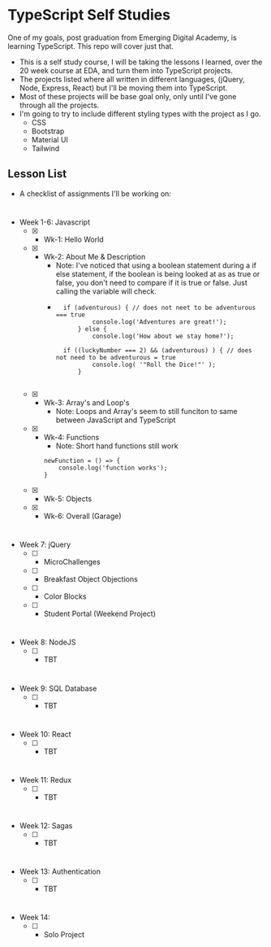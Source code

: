 # TypeScript Self Studies
One of my goals, post graduation from Emerging Digital Academy, is learning TypeScript. This repo will cover just that. 

- This is a self study course, I will be taking the lessons I learned, over the 20 week course at EDA, and turn them into TypeScript projects.
- The projects listed where all written in different languages, (jQuery, Node, Express, React) but I'll be moving them into TypeScript.
- Most of these projects will be base goal only, only until I've gone through all the projects.
- I'm going to try to include different styling types with the project as I go.
    - CSS
    - Bootstrap
    - Material UI
    - Tailwind

## Lesson List
- A checklist of assignments I'll be working on:
#
- Week 1-6: Javascript
    - [x] - Wk-1: Hello World
    - [x] - Wk-2: About Me & Description
        - Note: I've noticed that using a boolean statement during a if else statement, if the boolean is being looked at as as true or false, you don't need to compare if it is true or false. Just calling the variable will check.
        - ``` 
            if (adventurous) { // does not neet to be adventurous === true
                    console.log('Adventures are great!');
                } else {
                    console.log('How about we stay home?');

            if ((luckyNumber === 2) && (adventurous) ) { // does not need to be adventurous = true
                    console.log( '"Roll the Dice!"' );
                }
                
    - [x] - Wk-3: Array's and Loop's
        - Note: Loops and Array's seem to still funciton to same between JavaScript and TypeScript
    - [x] - Wk-4: Functions
        - Note: Short hand functions still work
        ```
        newFunction = () => {
            console.log('function works');
        }
        ```
    - [x] - Wk-5: Objects
    - [x] - Wk-6: Overall (Garage)
#    
- Week 7: jQuery
    - [ ] - MicroChallenges
    - [ ] - Breakfast Object Objections
    - [ ] - Color Blocks
    - [ ] - Student Portal (Weekend Project)
#
- Week 8: NodeJS
    - [ ] - TBT
#
- Week 9: SQL Database
    - [ ] - TBT
#
- Week 10: React
    - [ ] - TBT
#
- Week 11: Redux
    - [ ] - TBT
#
- Week 12: Sagas
    - [ ] - TBT
#
- Week 13: Authentication
    - [ ] - TBT
#
- Week 14: 
    - [ ] - Solo Project